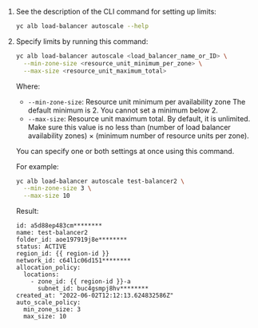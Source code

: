 1. See the description of the CLI command for setting up limits:

   ```bash
   yc alb load-balancer autoscale --help
   ```

1. Specify limits by running this command:

   ```bash
   yc alb load-balancer autoscale <load_balancer_name_or_ID> \
     --min-zone-size <resource_unit_minimum_per_zone> \
     --max-size <resource_unit_maximum_total>
   ```

   Where:

   * `--min-zone-size`: Resource unit minimum per availability zone The default minimum is 2. You cannot set a minimum below 2.
   * `--max-size`: Resource unit maximum total. By default, it is unlimited. Make sure this value is no less than (number of load balancer availability zones) × (minimum number of resource units per zone).

   You can specify one or both settings at once using this command.

   For example:

   ```bash
   yc alb load-balancer autoscale test-balancer2 \
     --min-zone-size 3 \
     --max-size 10
   ```

   Result:

   ```text
   id: a5d88ep483cm********
   name: test-balancer2
   folder_id: aoe197919j8e********
   status: ACTIVE
   region_id: {{ region-id }}
   network_id: c64l1c06d151********
   allocation_policy:
     locations:
       - zone_id: {{ region-id }}-a
         subnet_id: buc4gsmpj8hv********
   created_at: "2022-06-02T12:12:13.624832586Z"
   auto_scale_policy:
     min_zone_size: 3
     max_size: 10
   ```